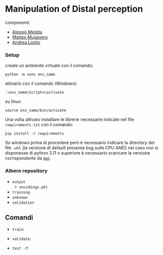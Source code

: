 # Manipulation of Distal perception

componenti:

- [Alessio Medda](mailto:alessio.medda@studenti.unimi.it)
- [Matteo Mugavero](mailto:matteo.mugavero@studenti.unimi.it)
- [Andrea Losito](mailto:andrea.losito@studenti.unimi.it)


### Setup

create un ambiente virtuale con il comando:

```
python -m venv env_name
```

attivarlo con il comando (Windows):

```
.\env_name\Scripts\activate
```

su linux:

```
source env_name/bin/activate
```

Una volta attivato installare le librerie necessarie indicate nel file `requirements.txt` con il comando:

```
pip install -r requirements
```

Su windows prima di procedere però è necessario indicare la directory del file `.whl` (la versione di default presenta bug sulle CPU AMD) nel caso non si disponesse di python 3.11 o superiore è necessario scaricare la versione corrispondente da [qui](https://github.com/z-mahmud22/Dlib_Windows_Python3.x).

### Albero repository 

- `output`
    - `encodings.pkl`
- `training`
- `unknown`
- `validation`

## Comandi

- `train`:

- `validate`:

- `test -f`:

